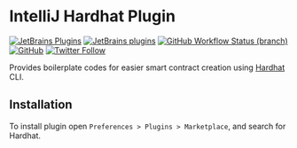# IntelliJ Hardhat Plugin

[![JetBrains Plugins](https://img.shields.io/jetbrains/plugin/v/18551-hardhat)](https://plugins.jetbrains.com/plugin/18551-hardhat)
[![JetBrains plugins](https://img.shields.io/jetbrains/plugin/d/18551-hardhat)](https://plugins.jetbrains.com/plugin/18551-hardhat/versions)
[![GitHub Workflow Status (branch)](https://img.shields.io/github/workflow/status/nekofar/intellij-hardhat/Build/master)](https://github.com/nekofar/intellij-hardhat/actions/workflows/build.yml)
[![GitHub](https://img.shields.io/github/license/nekofar/intellij-hardhat)](https://github.com/nekofar/intellij-hardhat/blob/master/LICENSE)
[![Twitter Follow](https://img.shields.io/twitter/follow/nekofar?style=flat)](https://twitter.com/nekofar)

Provides boilerplate codes for easier smart contract creation using [Hardhat](https://hardhat.org) CLI.

## Installation

To install plugin open `Preferences > Plugins > Marketplace`, and search for Hardhat.
